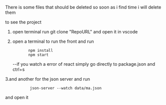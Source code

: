 There is some files that should be deleted so soon as i find time i will delete them 

to see the project 

1. open terminal run git clone "RepoURL" and open it in vscode 

2. open a terminal to run the front  and run 

              npm install  
              npm start 

   --if you watch a error of react simply go directly to package.json and ctrl+s 

3.and another for the json server and run 

               json-server --watch data/ma.json 

and open it 



